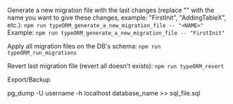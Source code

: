 Generate a new migration file with the last changes (replace "<NAME>" with the name you want to give these changes, example: "FirstInit", "AddingTableX", etc.):
`npm run typeORM_generate_a_new_migration_file -- "<NAME>"`
Example:
`npm run typeORM_generate_a_new_migration_file -- "FirstInit"`

Apply all migration files on the DB's schema:
`npm run typeORM_run_migrations`

Revert last migration file (revert all doesn't exists):
`npm run typeORM_revert`

Export/Backup

pg_dump -U username -h localhost database_name >> sql_file.sql
